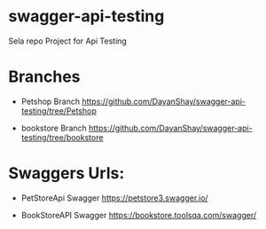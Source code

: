 # swagger-api-testing
Sela repo Project for Api Testing 

# Branches 

*  Petshop Branch
https://github.com/DayanShay/swagger-api-testing/tree/Petshop

*  bookstore Branch
https://github.com/DayanShay/swagger-api-testing/tree/bookstore


# Swaggers Urls:

*  PetStoreApi Swagger
https://petstore3.swagger.io/

* BookStoreAPI Swagger
https://bookstore.toolsqa.com/swagger/
